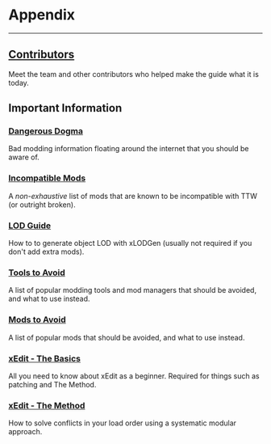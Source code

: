 ﻿# Appendix

---

## [Contributors](contributors)

Meet the team and other contributors who helped make the guide what it is today.

## Important Information

### [Dangerous Dogma](dogma)

Bad modding information floating around the internet that you should be aware of.

### [Incompatible Mods](incompatible)

A _non-exhaustive_ list of mods that are known to be incompatible with TTW (or outright broken).

### [LOD Guide](https://vivanewvegas.moddinglinked.com/lod.html)

How to to generate object LOD with xLODGen (usually not required if you don't add extra mods).

### [Tools to Avoid](https://vivanewvegas.moddinglinked.com/avoid-tools.html)

A list of popular modding tools and mod managers that should be avoided, and what to use instead.

### [Mods to Avoid](https://vivanewvegas.moddinglinked.com/avoid-mods.html)

A list of popular mods that should be avoided, and what to use instead.

### [xEdit - The Basics](xedit)

All you need to know about xEdit as a beginner.
Required for things such as patching and The Method.

### [xEdit - The Method](themethod)

How to solve conflicts in your load order using a systematic modular approach.
